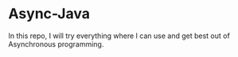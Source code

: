 # Async-Java
In this repo, I will try everything where I can use and get best out of Asynchronous programming. 
